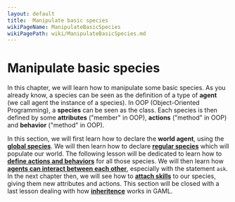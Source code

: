 ```yaml
---
layout: default
title:  Manipulate basic species
wikiPageName: ManipulateBasicSpecies
wikiPagePath: wiki/ManipulateBasicSpecies.md
---
```


# Manipulate basic species

In this chapter, we will learn how to manipulate some basic species. As you already know, a species can be seen as the definition of a type of **agent** (we call agent the instance of a species). In OOP (Object-Oriented Programming), a **species** can be seen as the class. Each species is then defined by some **attributes** ("member" in OOP), **actions** ("method" in OOP) and **behavior** ("method" in OOP).

In this section, we will first learn how to declare the **world agent**, using the [**global species**](GlobalSpecies). We will then learn how to declare [**regular species**](RegularSpecies) which will populate our world. The following lesson will be dedicated to learn how to [**define actions and behaviors**](DefiningActionsAndBehaviors) for all those species. We will then learn how [**agents can interact between each other**](InteractionBetweenAgents), especially with the statement `ask`. In the next chapter then, we will see how to [**attach skills**](AttachingSkills) to our species, giving them new attributes and actions. This section will be closed with a last lesson dealing with how [**inheritence**](Inheritance) works in GAML.
